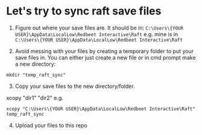 # Let's try to sync raft save files

1. Figure out where your save files are. It should be in: ```C:\Users\{YOUR USER}\AppData\LocalLow\Redbeet Interactive\Raft```
e.g. mine is in ```C:\Users\{YOUR USER}\AppData\LocalLow\Redbeet Interactive\Raft```

2. Avoid messing with your files by creating a temporary folder to put your save files in. You can either just create a new file or in cmd prompt make a new directory:

```mkdir "temp_raft_sync"```

3. Copy your save files to the new directory/folder.

xcopy "dir1" "dir2" e.g.

```xcopy "C:\Users\{YOUR USER}\AppData\LocalLow\Redbeet Interactive\Raft" temp_raft_sync```

4. Upload your files to this repo 
